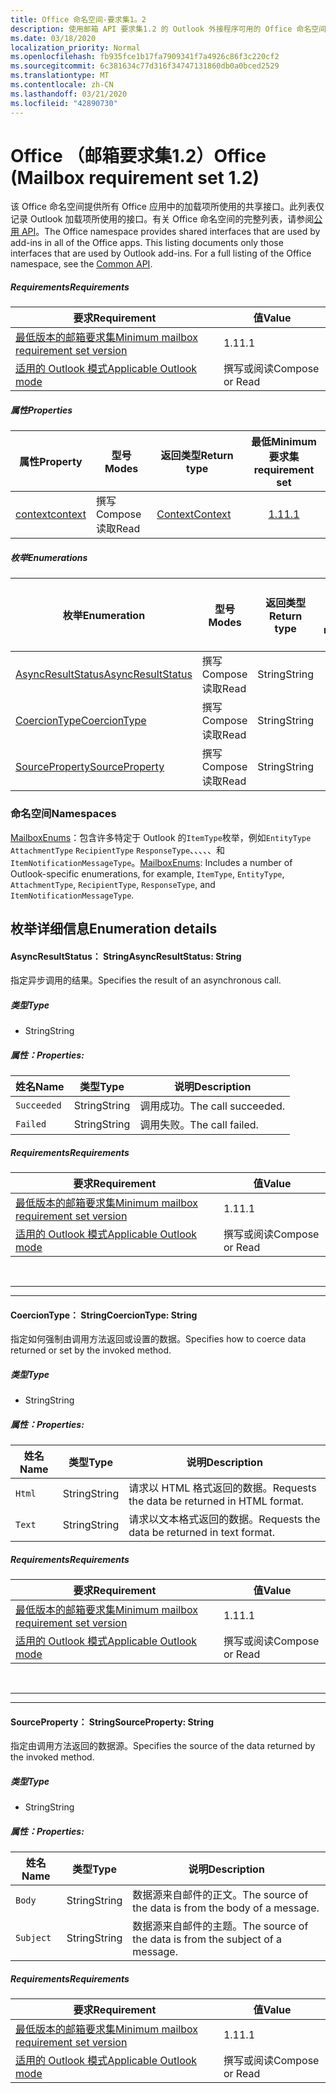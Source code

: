 ```yaml
---
title: Office 命名空间-要求集1。2
description: 使用邮箱 API 要求集1.2 的 Outlook 外接程序可用的 Office 命名空间成员。
ms.date: 03/18/2020
localization_priority: Normal
ms.openlocfilehash: fb935fce1b17fa7909341f7a4926c86f3c220cf2
ms.sourcegitcommit: 6c381634c77d316f34747131860db0a0bced2529
ms.translationtype: MT
ms.contentlocale: zh-CN
ms.lasthandoff: 03/21/2020
ms.locfileid: "42890730"
---
```

# <a name="office-mailbox-requirement-set-12"></a><span data-ttu-id="7555d-103">Office （邮箱要求集1.2）</span><span class="sxs-lookup"><span data-stu-id="7555d-103">Office (Mailbox requirement set 1.2)</span></span>

<span data-ttu-id="7555d-p101">该 Office 命名空间提供所有 Office 应用中的加载项所使用的共享接口。此列表仅记录 Outlook 加载项所使用的接口。有关 Office 命名空间的完整列表，请参阅[公用 API](/javascript/api/office)。</span><span class="sxs-lookup"><span data-stu-id="7555d-p101">The Office namespace provides shared interfaces that are used by add-ins in all of the Office apps. This listing documents only those interfaces that are used by Outlook add-ins. For a full listing of the Office namespace, see the [Common API](/javascript/api/office).</span></span>

##### <a name="requirements"></a><span data-ttu-id="7555d-106">Requirements</span><span class="sxs-lookup"><span data-stu-id="7555d-106">Requirements</span></span>

|<span data-ttu-id="7555d-107">要求</span><span class="sxs-lookup"><span data-stu-id="7555d-107">Requirement</span></span>| <span data-ttu-id="7555d-108">值</span><span class="sxs-lookup"><span data-stu-id="7555d-108">Value</span></span>|
|---|---|
|[<span data-ttu-id="7555d-109">最低版本的邮箱要求集</span><span class="sxs-lookup"><span data-stu-id="7555d-109">Minimum mailbox requirement set version</span></span>](../../requirement-sets/outlook-api-requirement-sets.md)| <span data-ttu-id="7555d-110">1.1</span><span class="sxs-lookup"><span data-stu-id="7555d-110">1.1</span></span>|
|[<span data-ttu-id="7555d-111">适用的 Outlook 模式</span><span class="sxs-lookup"><span data-stu-id="7555d-111">Applicable Outlook mode</span></span>](../../../outlook/outlook-add-ins-overview.md#extension-points)| <span data-ttu-id="7555d-112">撰写或阅读</span><span class="sxs-lookup"><span data-stu-id="7555d-112">Compose or Read</span></span>|

##### <a name="properties"></a><span data-ttu-id="7555d-113">属性</span><span class="sxs-lookup"><span data-stu-id="7555d-113">Properties</span></span>

| <span data-ttu-id="7555d-114">属性</span><span class="sxs-lookup"><span data-stu-id="7555d-114">Property</span></span> | <span data-ttu-id="7555d-115">型号</span><span class="sxs-lookup"><span data-stu-id="7555d-115">Modes</span></span> | <span data-ttu-id="7555d-116">返回类型</span><span class="sxs-lookup"><span data-stu-id="7555d-116">Return type</span></span> | <span data-ttu-id="7555d-117">最低</span><span class="sxs-lookup"><span data-stu-id="7555d-117">Minimum</span></span><br><span data-ttu-id="7555d-118">要求集</span><span class="sxs-lookup"><span data-stu-id="7555d-118">requirement set</span></span> |
|---|---|---|:---:|
| [<span data-ttu-id="7555d-119">context</span><span class="sxs-lookup"><span data-stu-id="7555d-119">context</span></span>](office.context.md) | <span data-ttu-id="7555d-120">撰写</span><span class="sxs-lookup"><span data-stu-id="7555d-120">Compose</span></span><br><span data-ttu-id="7555d-121">读取</span><span class="sxs-lookup"><span data-stu-id="7555d-121">Read</span></span> | [<span data-ttu-id="7555d-122">Context</span><span class="sxs-lookup"><span data-stu-id="7555d-122">Context</span></span>](/javascript/api/office/office.context?view=outlook-js-1.2) | [<span data-ttu-id="7555d-123">1.1</span><span class="sxs-lookup"><span data-stu-id="7555d-123">1.1</span></span>](../requirement-set-1.1/outlook-requirement-set-1.1.md) |

##### <a name="enumerations"></a><span data-ttu-id="7555d-124">枚举</span><span class="sxs-lookup"><span data-stu-id="7555d-124">Enumerations</span></span>

| <span data-ttu-id="7555d-125">枚举</span><span class="sxs-lookup"><span data-stu-id="7555d-125">Enumeration</span></span> | <span data-ttu-id="7555d-126">型号</span><span class="sxs-lookup"><span data-stu-id="7555d-126">Modes</span></span> | <span data-ttu-id="7555d-127">返回类型</span><span class="sxs-lookup"><span data-stu-id="7555d-127">Return type</span></span> | <span data-ttu-id="7555d-128">最低</span><span class="sxs-lookup"><span data-stu-id="7555d-128">Minimum</span></span><br><span data-ttu-id="7555d-129">要求集</span><span class="sxs-lookup"><span data-stu-id="7555d-129">requirement set</span></span> |
|---|---|---|:---:|
| [<span data-ttu-id="7555d-130">AsyncResultStatus</span><span class="sxs-lookup"><span data-stu-id="7555d-130">AsyncResultStatus</span></span>](#asyncresultstatus-string) | <span data-ttu-id="7555d-131">撰写</span><span class="sxs-lookup"><span data-stu-id="7555d-131">Compose</span></span><br><span data-ttu-id="7555d-132">读取</span><span class="sxs-lookup"><span data-stu-id="7555d-132">Read</span></span> | <span data-ttu-id="7555d-133">String</span><span class="sxs-lookup"><span data-stu-id="7555d-133">String</span></span> | [<span data-ttu-id="7555d-134">1.1</span><span class="sxs-lookup"><span data-stu-id="7555d-134">1.1</span></span>](../requirement-set-1.1/outlook-requirement-set-1.1.md) |
| [<span data-ttu-id="7555d-135">CoercionType</span><span class="sxs-lookup"><span data-stu-id="7555d-135">CoercionType</span></span>](#coerciontype-string) | <span data-ttu-id="7555d-136">撰写</span><span class="sxs-lookup"><span data-stu-id="7555d-136">Compose</span></span><br><span data-ttu-id="7555d-137">读取</span><span class="sxs-lookup"><span data-stu-id="7555d-137">Read</span></span> | <span data-ttu-id="7555d-138">String</span><span class="sxs-lookup"><span data-stu-id="7555d-138">String</span></span> | [<span data-ttu-id="7555d-139">1.1</span><span class="sxs-lookup"><span data-stu-id="7555d-139">1.1</span></span>](../requirement-set-1.1/outlook-requirement-set-1.1.md) |
| [<span data-ttu-id="7555d-140">SourceProperty</span><span class="sxs-lookup"><span data-stu-id="7555d-140">SourceProperty</span></span>](#sourceproperty-string) | <span data-ttu-id="7555d-141">撰写</span><span class="sxs-lookup"><span data-stu-id="7555d-141">Compose</span></span><br><span data-ttu-id="7555d-142">读取</span><span class="sxs-lookup"><span data-stu-id="7555d-142">Read</span></span> | <span data-ttu-id="7555d-143">String</span><span class="sxs-lookup"><span data-stu-id="7555d-143">String</span></span> | [<span data-ttu-id="7555d-144">1.1</span><span class="sxs-lookup"><span data-stu-id="7555d-144">1.1</span></span>](../requirement-set-1.1/outlook-requirement-set-1.1.md) |

### <a name="namespaces"></a><span data-ttu-id="7555d-145">命名空间</span><span class="sxs-lookup"><span data-stu-id="7555d-145">Namespaces</span></span>

<span data-ttu-id="7555d-146">[MailboxEnums](/javascript/api/outlook/office.mailboxenums.attachmentcontentformat?view=outlook-js-1.2)：包含许多特定于 Outlook 的`ItemType`枚举，例如`EntityType` `AttachmentType` `RecipientType` `ResponseType`、、、、、和`ItemNotificationMessageType`。</span><span class="sxs-lookup"><span data-stu-id="7555d-146">[MailboxEnums](/javascript/api/outlook/office.mailboxenums.attachmentcontentformat?view=outlook-js-1.2): Includes a number of Outlook-specific enumerations, for example, `ItemType`, `EntityType`, `AttachmentType`, `RecipientType`, `ResponseType`, and `ItemNotificationMessageType`.</span></span>

## <a name="enumeration-details"></a><span data-ttu-id="7555d-147">枚举详细信息</span><span class="sxs-lookup"><span data-stu-id="7555d-147">Enumeration details</span></span>

#### <a name="asyncresultstatus-string"></a><span data-ttu-id="7555d-148">AsyncResultStatus： String</span><span class="sxs-lookup"><span data-stu-id="7555d-148">AsyncResultStatus: String</span></span>

<span data-ttu-id="7555d-149">指定异步调用的结果。</span><span class="sxs-lookup"><span data-stu-id="7555d-149">Specifies the result of an asynchronous call.</span></span>

##### <a name="type"></a><span data-ttu-id="7555d-150">类型</span><span class="sxs-lookup"><span data-stu-id="7555d-150">Type</span></span>

*   <span data-ttu-id="7555d-151">String</span><span class="sxs-lookup"><span data-stu-id="7555d-151">String</span></span>

##### <a name="properties"></a><span data-ttu-id="7555d-152">属性：</span><span class="sxs-lookup"><span data-stu-id="7555d-152">Properties:</span></span>

|<span data-ttu-id="7555d-153">姓名</span><span class="sxs-lookup"><span data-stu-id="7555d-153">Name</span></span>| <span data-ttu-id="7555d-154">类型</span><span class="sxs-lookup"><span data-stu-id="7555d-154">Type</span></span>| <span data-ttu-id="7555d-155">说明</span><span class="sxs-lookup"><span data-stu-id="7555d-155">Description</span></span>|
|---|---|---|
|`Succeeded`| <span data-ttu-id="7555d-156">String</span><span class="sxs-lookup"><span data-stu-id="7555d-156">String</span></span>|<span data-ttu-id="7555d-157">调用成功。</span><span class="sxs-lookup"><span data-stu-id="7555d-157">The call succeeded.</span></span>|
|`Failed`| <span data-ttu-id="7555d-158">String</span><span class="sxs-lookup"><span data-stu-id="7555d-158">String</span></span>|<span data-ttu-id="7555d-159">调用失败。</span><span class="sxs-lookup"><span data-stu-id="7555d-159">The call failed.</span></span>|

##### <a name="requirements"></a><span data-ttu-id="7555d-160">Requirements</span><span class="sxs-lookup"><span data-stu-id="7555d-160">Requirements</span></span>

|<span data-ttu-id="7555d-161">要求</span><span class="sxs-lookup"><span data-stu-id="7555d-161">Requirement</span></span>| <span data-ttu-id="7555d-162">值</span><span class="sxs-lookup"><span data-stu-id="7555d-162">Value</span></span>|
|---|---|
|[<span data-ttu-id="7555d-163">最低版本的邮箱要求集</span><span class="sxs-lookup"><span data-stu-id="7555d-163">Minimum mailbox requirement set version</span></span>](../../requirement-sets/outlook-api-requirement-sets.md)| <span data-ttu-id="7555d-164">1.1</span><span class="sxs-lookup"><span data-stu-id="7555d-164">1.1</span></span>|
|[<span data-ttu-id="7555d-165">适用的 Outlook 模式</span><span class="sxs-lookup"><span data-stu-id="7555d-165">Applicable Outlook mode</span></span>](../../../outlook/outlook-add-ins-overview.md#extension-points)| <span data-ttu-id="7555d-166">撰写或阅读</span><span class="sxs-lookup"><span data-stu-id="7555d-166">Compose or Read</span></span>|

<br>

---
---

#### <a name="coerciontype-string"></a><span data-ttu-id="7555d-167">CoercionType： String</span><span class="sxs-lookup"><span data-stu-id="7555d-167">CoercionType: String</span></span>

<span data-ttu-id="7555d-168">指定如何强制由调用方法返回或设置的数据。</span><span class="sxs-lookup"><span data-stu-id="7555d-168">Specifies how to coerce data returned or set by the invoked method.</span></span>

##### <a name="type"></a><span data-ttu-id="7555d-169">类型</span><span class="sxs-lookup"><span data-stu-id="7555d-169">Type</span></span>

*   <span data-ttu-id="7555d-170">String</span><span class="sxs-lookup"><span data-stu-id="7555d-170">String</span></span>

##### <a name="properties"></a><span data-ttu-id="7555d-171">属性：</span><span class="sxs-lookup"><span data-stu-id="7555d-171">Properties:</span></span>

|<span data-ttu-id="7555d-172">姓名</span><span class="sxs-lookup"><span data-stu-id="7555d-172">Name</span></span>| <span data-ttu-id="7555d-173">类型</span><span class="sxs-lookup"><span data-stu-id="7555d-173">Type</span></span>| <span data-ttu-id="7555d-174">说明</span><span class="sxs-lookup"><span data-stu-id="7555d-174">Description</span></span>|
|---|---|---|
|`Html`| <span data-ttu-id="7555d-175">String</span><span class="sxs-lookup"><span data-stu-id="7555d-175">String</span></span>|<span data-ttu-id="7555d-176">请求以 HTML 格式返回的数据。</span><span class="sxs-lookup"><span data-stu-id="7555d-176">Requests the data be returned in HTML format.</span></span>|
|`Text`| <span data-ttu-id="7555d-177">String</span><span class="sxs-lookup"><span data-stu-id="7555d-177">String</span></span>|<span data-ttu-id="7555d-178">请求以文本格式返回的数据。</span><span class="sxs-lookup"><span data-stu-id="7555d-178">Requests the data be returned in text format.</span></span>|

##### <a name="requirements"></a><span data-ttu-id="7555d-179">Requirements</span><span class="sxs-lookup"><span data-stu-id="7555d-179">Requirements</span></span>

|<span data-ttu-id="7555d-180">要求</span><span class="sxs-lookup"><span data-stu-id="7555d-180">Requirement</span></span>| <span data-ttu-id="7555d-181">值</span><span class="sxs-lookup"><span data-stu-id="7555d-181">Value</span></span>|
|---|---|
|[<span data-ttu-id="7555d-182">最低版本的邮箱要求集</span><span class="sxs-lookup"><span data-stu-id="7555d-182">Minimum mailbox requirement set version</span></span>](../../requirement-sets/outlook-api-requirement-sets.md)| <span data-ttu-id="7555d-183">1.1</span><span class="sxs-lookup"><span data-stu-id="7555d-183">1.1</span></span>|
|[<span data-ttu-id="7555d-184">适用的 Outlook 模式</span><span class="sxs-lookup"><span data-stu-id="7555d-184">Applicable Outlook mode</span></span>](../../../outlook/outlook-add-ins-overview.md#extension-points)| <span data-ttu-id="7555d-185">撰写或阅读</span><span class="sxs-lookup"><span data-stu-id="7555d-185">Compose or Read</span></span>|

<br>

---
---

#### <a name="sourceproperty-string"></a><span data-ttu-id="7555d-186">SourceProperty： String</span><span class="sxs-lookup"><span data-stu-id="7555d-186">SourceProperty: String</span></span>

<span data-ttu-id="7555d-187">指定由调用方法返回的数据源。</span><span class="sxs-lookup"><span data-stu-id="7555d-187">Specifies the source of the data returned by the invoked method.</span></span>

##### <a name="type"></a><span data-ttu-id="7555d-188">类型</span><span class="sxs-lookup"><span data-stu-id="7555d-188">Type</span></span>

*   <span data-ttu-id="7555d-189">String</span><span class="sxs-lookup"><span data-stu-id="7555d-189">String</span></span>

##### <a name="properties"></a><span data-ttu-id="7555d-190">属性：</span><span class="sxs-lookup"><span data-stu-id="7555d-190">Properties:</span></span>

|<span data-ttu-id="7555d-191">姓名</span><span class="sxs-lookup"><span data-stu-id="7555d-191">Name</span></span>| <span data-ttu-id="7555d-192">类型</span><span class="sxs-lookup"><span data-stu-id="7555d-192">Type</span></span>| <span data-ttu-id="7555d-193">说明</span><span class="sxs-lookup"><span data-stu-id="7555d-193">Description</span></span>|
|---|---|---|
|`Body`| <span data-ttu-id="7555d-194">String</span><span class="sxs-lookup"><span data-stu-id="7555d-194">String</span></span>|<span data-ttu-id="7555d-195">数据源来自邮件的正文。</span><span class="sxs-lookup"><span data-stu-id="7555d-195">The source of the data is from the body of a message.</span></span>|
|`Subject`| <span data-ttu-id="7555d-196">String</span><span class="sxs-lookup"><span data-stu-id="7555d-196">String</span></span>|<span data-ttu-id="7555d-197">数据源来自邮件的主题。</span><span class="sxs-lookup"><span data-stu-id="7555d-197">The source of the data is from the subject of a message.</span></span>|

##### <a name="requirements"></a><span data-ttu-id="7555d-198">Requirements</span><span class="sxs-lookup"><span data-stu-id="7555d-198">Requirements</span></span>

|<span data-ttu-id="7555d-199">要求</span><span class="sxs-lookup"><span data-stu-id="7555d-199">Requirement</span></span>| <span data-ttu-id="7555d-200">值</span><span class="sxs-lookup"><span data-stu-id="7555d-200">Value</span></span>|
|---|---|
|[<span data-ttu-id="7555d-201">最低版本的邮箱要求集</span><span class="sxs-lookup"><span data-stu-id="7555d-201">Minimum mailbox requirement set version</span></span>](../../requirement-sets/outlook-api-requirement-sets.md)| <span data-ttu-id="7555d-202">1.1</span><span class="sxs-lookup"><span data-stu-id="7555d-202">1.1</span></span>|
|[<span data-ttu-id="7555d-203">适用的 Outlook 模式</span><span class="sxs-lookup"><span data-stu-id="7555d-203">Applicable Outlook mode</span></span>](../../../outlook/outlook-add-ins-overview.md#extension-points)| <span data-ttu-id="7555d-204">撰写或阅读</span><span class="sxs-lookup"><span data-stu-id="7555d-204">Compose or Read</span></span>|
